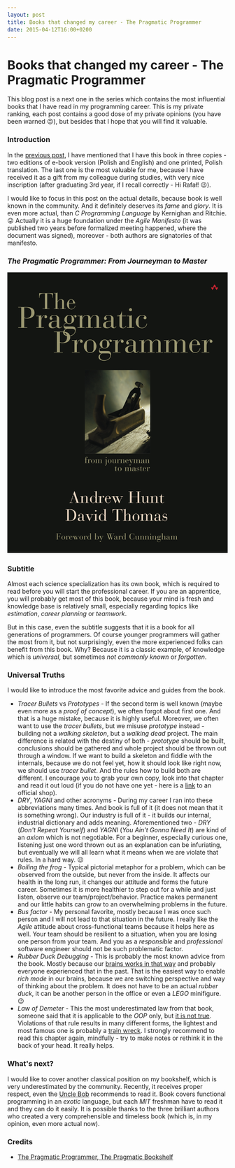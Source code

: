 ```yaml
---
layout: post
title: Books that changed my career - The Pragmatic Programmer
date: 2015-04-12T16:00+0200
---
```


# Books that changed my career - The Pragmatic Programmer

<quote class="disclaimer">This blog post is a next one in the series which contains the most influential books that I have read in my programming career. This is my private ranking, each post contains a good dose of my private opinions (you have been warned :wink:), but besides that I hope that you will find it valuable.</quote>

### Introduction

In the [previous post](http://www.afronski.pl/2015/03/07/books-that-changed-my-career-pragmatic-thinking-and-learning.html#whats-next), I have mentioned that I have this book in three copies - two editions of e-book version (Polish and English) and one printed, Polish translation. The last one is the most valuable for me, because I have received it as a gift from my colleague during studies, with very nice inscription (after graduating 3rd year, if I recall correctly - Hi Rafał! :wink:).

I would like to focus in this post on the actual details, because book is well known in the community. And it definitely deserves its *fame* and *glory*. It is even more actual, than <em>C Programming Language</em> by Kernighan and Ritchie. :stuck_out_tongue_winking_eye: Actually it is a huge foundation under the *Agile Manifesto* (it was published two years before formalized meeting happened, where the document was signed), moreover - both authors are signatories of that manifesto.

<h3 class="center"><em>The Pragmatic Programmer: From Journeyman to Master</em></h3>

<img alt="The Pragmatic Programmer" src="/assets/PragmaticProgrammer.jpg" class="book" />

### Subtitle

Almost each science specialization has its own book, which is required to read before you will start the professional career. If you are an apprentice, you will probably get most of this book, because your mind is fresh and knowledge base is relatively small, especially regarding topics like *estimation*, *career planning* or *teamwork*.

But in this case, even the subtitle suggests that it is a book for all generations of programmers. Of course younger programmers will gather the most from it, but not surprisingly, even the more experienced folks can benefit from this book. Why? Because it is a classic example, of knowledge which is *universal*, but sometimes *not commonly known* or *forgotten*.

### Universal Truths

I would like to introduce the most favorite advice and guides from the book.

- *Tracer Bullets* vs *Prototypes* - If the second term is well known (maybe even more as a *proof of concept*), we often forgot about first one. And that is a huge mistake, because it is highly useful. Moreover, we often want to use the *tracer bullets*, but we misuse *prototype* instead - building not a *walking skeleton*, but a *walking dead* project. The main difference is related with the destiny of both - *prototype* should be built, conclusions should be gathered and whole project should be thrown out through a window. If we want to build a skeleton and fiddle with the internals, because we do not feel yet, how it should look like right now, we should use *tracer bullet*. And the rules how to build both are different. I encourage you to grab your own copy, look into that chapter and read it out loud (if you do not have one yet - here is a [link](https://pragprog.com/book/tpp/the-pragmatic-programmer) to an official shop).
- *DRY*, *YAGNI* and other acronyms - During my career I ran into these abbreviations many times. And book is full of it (it does not mean that it is something wrong). Our industry is full of it - it builds our internal, industrial dictionary and adds meaning. Aforementioned two - *DRY* (*Don't Repeat Yourself*) and *YAGNI* (*You Ain't Gonna Need It*) are kind of an *axiom* which is not negotiable. For a beginner, especially curious one, listening just one word thrown out as an explanation can be infuriating, but eventually we will all learn what it means when we are violate that rules. In a hard way. :wink:
- *Boiling the frog* - Typical pictorial metaphor for a problem, which can be observed from the outside, but never from the inside. It affects our health in the long run, it changes our attitude and forms the future career. Sometimes it is more healthier to step out for a while and just listen, observe our team/project/behavior. Practice makes permanent and our little habits can grow to an overwhelming problems in the future.
- *Bus factor* - My personal favorite, mostly because I was once such person and I will not lead to that situation in the future. I really like the *Agile* attitude about cross-functional teams because it helps here as well. Your team should be resilient to a situation, when you are losing one person from your team. And you as a *responsible* and *professional* software engineer should not be such problematic factor.
- *Rubber Duck Debugging* - This is probably the most known advice from the book. Mostly because our [brains works in that way](http://www.afronski.pl/2015/03/07/books-that-changed-my-career-pragmatic-thinking-and-learning.html#why-this-book) and probably everyone experienced that in the past. That is the easiest way to enable *rich mode* in our brains, because we are switching perspective and way of thinking about the problem. It does not have to be an actual *rubber duck*, it can be another person in the office or even a *LEGO* minifigure. :wink:
- *Law of Demeter* - This the most underestimated law from that book, someone said that it is applicable to the *OOP* only, but [it is not true](http://c2.com/cgi/wiki?LawOfDemeterRevisited). Violations of that rule results in many different forms, the lightest and most famous one is probably a [train wreck](http://c2.com/cgi/wiki?TrainWreck). I strongly recommend to read this chapter again, mindfully - try to make notes or rethink it in the back of your head. It really helps.

### What's next?

I would like to cover another classical position on my bookshelf, which is very underestimated by the community. Recently, it receives proper respect, even the [Uncle Bob](https://twitter.com/unclebobmartin) recommends to read it. Book covers functional programming in an *exotic* language, but each *MIT* freshman have to read it and they can do it easily. It is possible thanks to the three brilliant authors who created a very comprehensible and timeless book (which is, in my opinion, even more actual now).

### Credits

- [The Pragmatic Programmer, The Pragmatic Bookshelf](https://pragprog.com/book/tpp/the-pragmatic-programmer)
